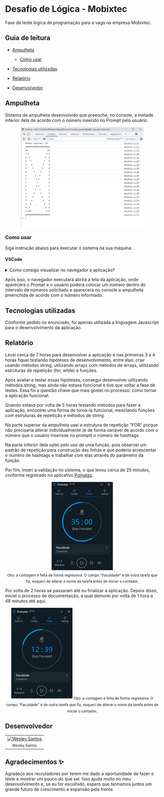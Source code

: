 # Desafio de Lógica - Mobixtec

Fase de teste lógica de programação para a vaga na empresa Mobixtec.

## Guia de leitura

* [Ampulheta](#ampulheta)
  - [Como usar](#como-usar)

* [Tecnologias utilizadas](#tecnologias-utilizadas)
* [Relatório](#relatório)
* [Desenvolvedor](#desenvolvedor)

## Ampulheta

Sistema de ampulheta desenvolvido que preenche, no console, a metade inferior dela de acordo com o número inserido no Prompt pelo usuário.

<div align="center">
  <img src="./assets/img/Ampulheta.jpg" alt="Ampulheta" 
  width="400px"/>
</div>

### Como usar

Siga instrução abaixo para executar o sistema na sua máquina.

#### VSCode

<details>
  <summary>Como consigo visualizar no navegador a aplicação?</summary>
  <table> 
     <li> Clone o este projeto no seu pc e abra ele no VSCode </li>
     <li> Selecione com o botão direio o arquivo ``index.html`` e selecione a opção "Abrir no navegador padrão" (ou abra o arquivo html e pressione o atalho no teclado ``CTRL + Q + W``) </li>
  </table>
</details>

Após isso, o navegador executará abrirá a tela da aplicação, onde aparecerá o Prompt e o usuário poderá colocar um número dentro do intervalo de números solicitado e aparecerá no console a ampulheta preenchida de acordo com o número informado.

## Tecnologias utilizadas

Conforme pedido no enunciado, foi apenas utilizada a linguagem Javascript para o desenvolvimento da aplicação.

## Relatório

Levei cerca de 7 horas para desenvolver a aplicação e nas primeiras 3 a 4 horas fiquei testando hipóteses de desenvolvimento, entre elas: criar usando métodos string, utilizando arrays com métodos de arrays, utilizando estruturas de repetição (for, while) e funções. 

Após avaliar e testar essas hipóteses, consegui desenvolver utilizando métodos string, mas ainda não estava funcional e tive que voltar a fase de testes. Essa foi a questão chave que mais gostei no processo: como tornar a aplicação funcional.

Quando estava por volta de 5 horas testando métodos para fazer a aplicação, encontrei uma forma de torná-la funcional, mesclando funções com estruturas de repetição e métodos de string. 

Na parte superior da ampulheta usei a estrutura de repetição "FOR" porque não precisaria alterar individualmente (e de forma variável de acordo com o número que o usuário inserisse no prompt) o número de hashtags. 

Na parte inferior dela optei pelo uso de uma função, pois observei um padrão de repetição para construção das linhas e que poderia acrescentar o número de hashtags e trabalhar com elas através do parâmetro da função. 

Por fim, inseri a validação no sistema, o que levou cerca de 25 minutos, conforme registrado no aplicativo [Pomatez](https://github.com/roldanjr/pomatez).

<div align="center">
  <img src="./assets/img/PomatezValidacao.jpeg" alt="Validação no Pomatez" width="200px"/>
  <br/>
  <sub>Obs: a contagem é feita de forma regressiva. O campo "Faculdade" é de outra tarefa que fiz, esqueci de alterar o nome da tarefa antes de iniciar o contador.</sub>
</div>

Por volta de 2 horas se passaram até eu finalizar a aplicação. Depois disso, iniciei o processo de documentação, a qual demorei por volta de 1 hora e 48 minutos até aqui.

<div align="center">
  <img src="./assets/img/PomatezDocumentacao.jpeg" alt="Documentação no Pomatez" width="200px"/>
  <sub>Obs: a contagem é feita de forma regressiva. O campo "Faculdade" é de outra tarefa que fiz, esqueci de alterar o nome da tarefa antes de iniciar o contador.</sub>
</div>

## Desenvolvedor

<table>
  <!-- <tr>
    <td border="1px solid #ddd" align="center"><strong>Desenvolvedor</strong></td>
  </tr> -->
  <tr>
    <td border="1px solid #ddd" align="center">
      <a href="https://github.com/wesleysantossts">
        <img src="https://avatars.githubusercontent.com/u/56703526?v=4" width="100px" alt="Wesley Santos"/>
        <br/>
        <sub>Wesley Santos</sub>
      </a>
    </td>
  </tr>
</table>

## Agradecimentos ✨

Agradeço aos recrutadores por terem me dado a oportunidade de fazer o teste e mostrar um pouco do que sei. Isso ajuda muito no meu desenvolvimento e, se eu for escolhido, espero que tenhamos juntos um grande futuro de crescimento e expansão pela frente.